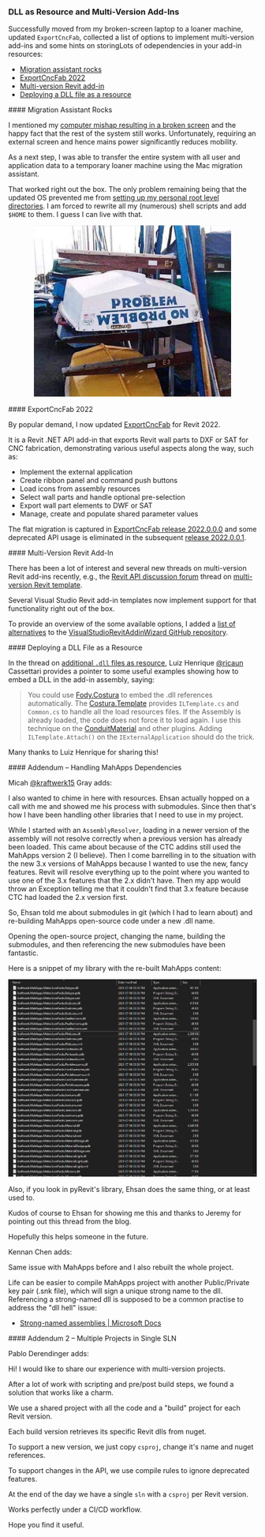 <head>
<meta http-equiv="Content-Type" content="text/html; charset=utf-8">
<link rel="stylesheet" type="text/css" href="bc.css">
<script src="https://cdn.rawgit.com/google/code-prettify/master/loader/run_prettify.js" type="text/javascript"></script>
</head>

<!---

- used migration assistant to move to loaner machine
  /Users/jta/a/doc/revit/tbc/git/a/img/problem_no_problem.jpg

- ExportCncFab updated for Revit 2022 https://github.com/jeremytammik/ExportCncFab/releases/tag/2022.0.0.0
  ExportCncFab eliminated deprecated API usage https://github.com/jeremytammik/ExportCncFab/releases/tag/2022.0.0.1

- lots of interest and many threads on multi-version Revit add-in
  check out wizard alternatives
  https://forums.autodesk.com/t5/revit-api-forum/multi-version-revit-template/m-p/10659412
  https://github.com/jeremytammik/VisualStudioRevitAddinWizard#alternatives
  
- Additional .dll files as resource
  https://forums.autodesk.com/t5/revit-api-forum/additional-dll-files-as-resource/m-p/10653802#M58650
  ricaun in reply to: antonio.hipolito
  @jrothMEIand @antonio.hipolito you could use Fody.Costura to embed the .dll references automatically, the Costura.Template has the ILTemplate.cs and Common.cs to handle all the load resources files, if the Assembly is already loaded the code does not force it to load again.
  @jeremy.tammik I use this technic on the ConduitMaterial and others plugins.
  Adding... ILTemplate.Attach(); on the IExternalApplication should do the trick.

twitter:

add #thebuildingcoder

Working mobile again, lots of options to implement multi-version add-ins and examples showing how to store DLL dependencies in your add-in resources with the #RevitAPI #DynamoBim @AutodeskForge @AutodeskRevit #bim #ForgeDevCon https://autode.sk/multiversion

Lots of options to implement multi-version add-ins and examples showing how to store DLL dependencies in your add-in resources
&ndash; Migration assistant rocks
&ndash; ExportCncFab 2022
&ndash; Multi-version Revit add-in
&ndash; Deploying a DLL file as a resource...

linkedin:

Working mobile again, lots of options to implement multi-version add-ins and examples showing how to store DLL dependencies in your add-in resources with the #RevitAPI

https://autode.sk/multiversion

- Migration assistant rocks
- ExportCncFab 2022
- Multi-version Revit add-in
- Deploying a DLL file as a resource...

#bim #DynamoBim #ForgeDevCon #Revit #API #IFC #SDK #AI #VisualStudio #Autodesk #AEC #adsk

the [Revit API discussion forum](http://forums.autodesk.com/t5/revit-api-forum/bd-p/160) thread

<center>
<img src="img/" alt="" title="" width="600"/>
<p style="font-size: 80%; font-style:italic"></p>
</center>

**Question:** 

**Answer:**

**Response:**  

Many thanks to  for this very helpful explanation!

<pre class="code">
</pre>

-->

### DLL as Resource and Multi-Version Add-Ins

Successfully moved from my broken-screen laptop to a loaner machine, updated `ExportCncFab`, collected a list of options to implement multi-version add-ins and some hints on storingLots of odependencies in your add-in resources:

- [Migration assistant rocks](#2)
- [ExportCncFab 2022](#3)
- [Multi-version Revit add-in](#4)
- [Deploying a DLL file as a resource](#5)

####<a name="2"></a> Migration Assistant Rocks

I mentioned
my [computer mishap resulting in a broken screen](https://thebuildingcoder.typepad.com/blog/2021/10/localised-forge-intros-and-apply-code-changes.html#2) and
the happy fact that the rest of the system still works.
Unfortunately, requiring an external screen and hence mains power significantly reduces mobility.

As a next step, I was able to transfer the entire system with all user and application data to a temporary loaner machine using the Mac migration assistant.

That worked right out the box.
The only problem remaining being that the updated OS prevented me
from [setting up my personal root level directories](https://thebuildingcoder.typepad.com/blog/2021/08/revit-roadmap-api-and-da4r-survey.html#4).
I am forced to rewrite all my (numerous) shell scripts and add `$HOME` to them.
I guess I can live with that.

<center>
<img src="img/problem_no_problem.jpg" alt="Problem &ndash; no problem" title="Problem &ndash; no problem" width="400"/> <!-- 825 -->
</center>

####<a name="3"></a> ExportCncFab 2022 

By popular demand, I now
updated [ExportCncFab](https://github.com/jeremytammik/ExportCncFab) for Revit 2022.

It is a Revit .NET API add-in that exports Revit wall parts to DXF or SAT for CNC fabrication, demonstrating various useful aspects along the way, such as:

- Implement the external application
- Create ribbon panel and command push buttons
- Load icons from assembly resources
- Select wall parts and handle optional pre-selection
- Export wall part elements to DWF or SAT
- Manage, create and populate shared parameter values

The flat migration is captured
in [ExportCncFab release 2022.0.0.0](https://github.com/jeremytammik/ExportCncFab/releases/tag/2022.0.0.0) and
some deprecated API usage is eliminated in the subsequent
[release 2022.0.0.1](https://github.com/jeremytammik/ExportCncFab/releases/tag/2022.0.0.1).

####<a name="4"></a> Multi-Version Revit Add-In

There has been a lot of interest and several new threads on multi-version Revit add-ins recently, e.g.,
the [Revit API discussion forum](http://forums.autodesk.com/t5/revit-api-forum/bd-p/160) thread
on [multi-version Revit template](https://forums.autodesk.com/t5/revit-api-forum/multi-version-revit-template/m-p/10659412).

Several Visual Studio Revit add-in templates now implement support for that functionality right out of the box.

To provide an overview of the some available options, I added
a [list of alternatives](https://github.com/jeremytammik/VisualStudioRevitAddinWizard#alternatives) to
the [VisualStudioRevitAddinWizard GitHub repository](https://github.com/jeremytammik/VisualStudioRevitAddinWizard).

####<a name="5"></a> Deploying a DLL File as a Resource

In the thread
on [additional `.dll` files as resource](https://forums.autodesk.com/t5/revit-api-forum/additional-dll-files-as-resource/m-p/10653802#M58650),
Luiz Henrique [@ricaun](https://forums.autodesk.com/t5/user/viewprofilepage/user-id/4176855) Cassettari provides
a pointer to some useful examples showing how to embed a DLL in the add-in assembly, saying:

> You could
use [Fody.Costura](https://github.com/Fody/Costura) to
embed the .dll references automatically.
The [Costura.Template](https://github.com/Fody/Costura/tree/develop/src/Costura.Template) provides
`ILTemplate.cs` and `Common.cs` to handle all the load resources files.
If the Assembly is already loaded, the code does not force it to load again.
I use this technique on
the [ConduitMaterial](https://apps.autodesk.com/RVT/en/Detail/Index?id=9120027511121592515) and
other plugins.
Adding `ILTemplate.Attach()` on the `IExternalApplication` should do the trick.

Many thanks to Luiz Henrique for sharing this!

####<a name="6"></a> Addendum &ndash; Handling MahApps Dependencies

Micah [@kraftwerk15](https://forums.autodesk.com/t5/user/viewprofilepage/user-id/4045014) Gray adds:

‎I also wanted to chime in here with resources.
Ehsan actually hopped on a call with me and showed me his process with submodules.
Since then that's how I have been handling other libraries that I need to use in my project.

While I started with an `AssemblyResolver`, loading in a newer version of the assembly will not resolve correctly when a previous version has already been loaded.
This came about because of the CTC addins still used the MahApps version 2 (I believe).
Then I come barrelling in to the situation with the new 3.x versions of MahApps because I wanted to use the new, fancy features.
Revit will resolve everything up to the point where you wanted to use one of the 3.x features that the 2.x didn't have.
Then my app would throw an Exception telling me that it couldn't find that 3.x feature because CTC had loaded the 2.x version first.

So, Ehsan told me about submodules in git (which I had to learn about) and re-building MahApps open-source code under a new .dll name.

Opening the open-source project, changing the name, building the submodules, and then referencing the new submodules have been fantastic.

Here is a snippet of my library with the re-built MahApps content:

<center>
<img src="img/assembly_resolver_dependencies.png" alt="MahApps dependencies" title="MahApps dependencies" width="600"/> <!-- 1023 -->
</center>

Also, if you look in pyRevit's library, Ehsan does the same thing, or at least used to.

Kudos of course to Ehsan for showing me this and thanks to Jeremy for pointing out this thread from the blog.

Hopefully this helps someone in the future.

Kennan Chen adds:

Same issue with MahApps before and I also rebuilt the whole project.

Life can be easier to compile MahApps project with another Public/Private key pair (.snk file), which will sign a unique strong name to the dll.
Referencing a strong-named dll is supposed to be a common practise to address the "dll hell" issue:

- [Strong-named assemblies | Microsoft Docs](https://docs.microsoft.com/en-us/dotnet/standard/assembly/strong-named)

####<a name="7"></a> Addendum 2 &ndash; Multiple Projects in Single SLN

Pablo Derendinger adds:

Hi! I would like to share our experience with multi-version projects.

After a lot of work with scripting and pre/post build steps, we found a solution that works like a charm.
 
We use a shared project with all the code and a "build" project for each Revit version.
 
Each build version retrieves its specific Revit dlls from nuget. 
 
To support a new version, we just copy `csproj`, change it's name and nuget references.
 
To support changes in the API, we use compile rules to ignore deprecated features.
 
At the end of the day we have a single `sln` with a `csproj` per Revit version.

Works perfectly under a CI/CD workflow.
 
Hope you find it useful.
